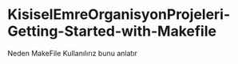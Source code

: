 # KisiselEmreOrganisyonProjeleri-Getting-Started-with-Makefile
Neden MakeFile Kullanılırız bunu anlatır
